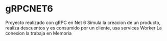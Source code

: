 # gRPCNET6
Proyecto realizado con gRPC en Net 6
Simula la creacion de un producto, realiza descuentos y es consumido por un cliente, usa services Worker
La conexion la trabaja en Memoria

